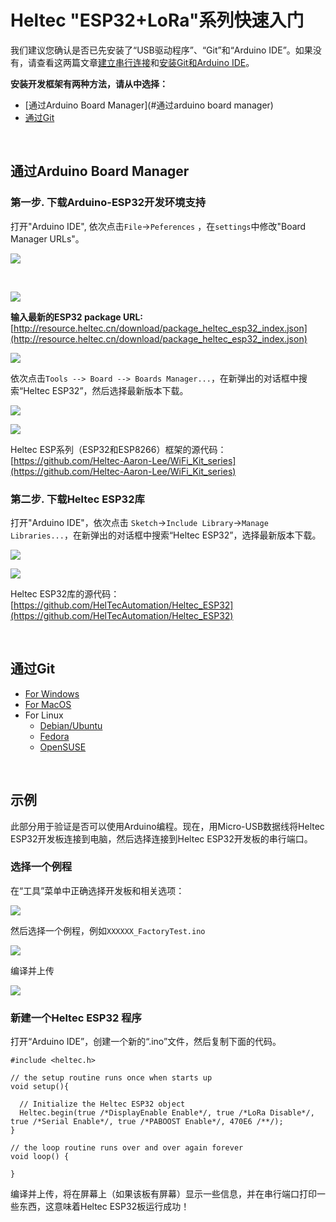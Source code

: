 # Heltec "ESP32+LoRa"系列快速入门

我们建议您确认是否已先安装了“USB驱动程序”、“Git”和“Arduino IDE”。如果没有，请查看这两篇文章[建立串行连接]()和[安装Git和Arduino IDE]()。

**安装开发框架有两种方法，请从中选择：**

- [通过Arduino Board Manager](#通过arduino board manager)
- [通过Git](#通过git)

&nbsp;

## 通过Arduino Board Manager

### 第一步. 下载Arduino-ESP32开发环境支持

打开"Arduino IDE", 依次点击`File`->`Peferences` ，在`settings`中修改"Board Manager URLs"。

![](img/quick_start/01.png)

&nbsp;

![](img/quick_start/02.png)

**输入最新的ESP32 package URL:** [http://resource.heltec.cn/download/package_heltec_esp32_index.json](http://resource.heltec.cn/download/package_heltec_esp32_index.json)

![](img/quick_start/03.png)

依次点击`Tools --> Board --> Boards Manager...`，在新弹出的对话框中搜索“Heltec ESP32”，然后选择最新版本下载。

![](img/quick_start/04.png)

![](img/quick_start/05.png)

Heltec ESP系列（ESP32和ESP8266）框架的源代码：[https://github.com/Heltec-Aaron-Lee/WiFi_Kit_series](https://github.com/Heltec-Aaron-Lee/WiFi_Kit_series)

### 第二步. 下载Heltec ESP32库

打开"Arduino IDE"，依次点击 `Sketch`->`Include Library`->`Manage Libraries...`，在新弹出的对话框中搜索“Heltec ESP32”，选择最新版本下载。

![](img/quick_start/06.png)

![](img/quick_start/07.png)

Heltec ESP32库的源代码：[https://github.com/HelTecAutomation/Heltec_ESP32](https://github.com/HelTecAutomation/Heltec_ESP32)

&nbsp;

## 通过Git

- [For Windows](https://github.com/Heltec-Aaron-Lee/WiFi_Kit_series/blob/master/InstallGuide/windows.md)
- [For MacOS](https://github.com/Heltec-Aaron-Lee/WiFi_Kit_series/blob/master/InstallGuide/mac.md)
- For Linux
  - [Debian/Ubuntu](https://github.com/Heltec-Aaron-Lee/WiFi_Kit_series/blob/master/InstallGuide/debian_ubuntu.md)
  - [Fedora](https://github.com/Heltec-Aaron-Lee/WiFi_Kit_series/blob/master/InstallGuide/fedora.md)
  - [OpenSUSE](https://github.com/Heltec-Aaron-Lee/WiFi_Kit_series/blob/master/InstallGuide/opensuse.md)

&nbsp;

## 示例

此部分用于验证是否可以使用Arduino编程。现在，用Micro-USB数据线将Heltec ESP32开发板连接到电脑，然后选择连接到Heltec ESP32开发板的串行端口。

### 选择一个例程

在“工具”菜单中正确选择开发板和相关选项：

![](img/quick_start/08.png)

然后选择一个例程，例如`XXXXXX_FactoryTest.ino`

![](img/quick_start/09.png)

编译并上传

![](img/quick_start/10.png)

### 新建一个Heltec ESP32 程序

打开“Arduino IDE”，创建一个新的“.ino”文件，然后复制下面的代码。

```arduino
#include <heltec.h>

// the setup routine runs once when starts up
void setup(){

  // Initialize the Heltec ESP32 object
  Heltec.begin(true /*DisplayEnable Enable*/, true /*LoRa Disable*/, true /*Serial Enable*/, true /*PABOOST Enable*/, 470E6 /**/);
}

// the loop routine runs over and over again forever
void loop() {

}
```

编译并上传，将在屏幕上（如果该板有屏幕）显示一些信息，并在串行端口打印一些东西，这意味着Heltec ESP32板运行成功！